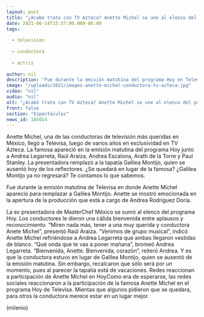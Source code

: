 ```yaml
---
layout: post
title: "¿Acabó trato con TV Azteca? Anette Michel se une al elenco del programa 'Hoy'; remplaza a Galilea Montijo"
date: 2021-06-14T15:57:00.000-06:00
tags:
  
  - television
  
  - conductora
  
  - actriz
  
author: nil
description: "Fue durante la emisión matutina del programa Hoy en Televisa en donde Anette Michel apareció para remplazar a Galilea Montijo. ¿Se une al elenco? ¿La remplazará para siempre? Te contamos lo que sabemos, "
image: "/uploads/2021/images-anette-michel-conductora-tv-azteca.jpg"
video: "nil"
audio: "nil"
alt: "¿Acabó trato con TV Azteca? Anette Michel se une al elenco del programa 'Hoy'; remplaza a Galilea Montijo"
front: false
section: "Espectáculos"
news_id: 185014
---
```


Anette Michel, una de las conductoras de televisión más queridas en México, llegó a Televisa, luego de varios años en exclusividad en TV Azteca. La famosa apareció en la emisión matutina del programa Hoy junto a Andrea Legarreta, Raúl Araiza, Andrea Escalona, Arath de la Torre y Paul Stanley. La presentadora remplazó a la tapatía Galilea Montijo, quien se ausentó hoy de los reflectores. ¿Se quedará en lugar de la famosa? ¿Galilea Montijo ya no regresará? Te contamos lo que sabemos. 

Fue durante la emisión matutina de Televisa en donde Anette Michel apareció para remplazar a Galilea Montijo. Anette se mostró emocionada en la apertura de la producción que está a cargo de Andrea Rodríguez Doria. 

La ex presentadora de MasterChef México se sumó al elenco del programa Hoy. Los conductores le dieron una cálida bienvenida entre aplausos y reconocimiento.  “Miren nada más, tener a una muy querida y conductora Anete Michel”, presentó Raúl Araiza. “Venimos de grupo musical”, indicó Anette Michel refiriéndose a Andrea Legarreta que ambas llegaron vestidas de blanco. “Qué onda que te vas a poner mañana”, bromeó Andrea Legarreta.
“Bienvenida, Anette. Bienvenida, corazón”, reiteró Andrea. 
Y es que la conductora estuvo en lugar de Galilea Montijo, quien se ausentó de la emisión matutina. Sin embargo, recalcaron que sólo será por un momento, pues al parecer la tapatía está de vacaciones. 
Redes reaccionan a participación de Anette Michel en Hoy ​Como era de esperarse, las redes sociales reaccionaron a la participación de la famosa Anette Michel en el programa Hoy de Televisa. Mientas que algunos pidieron que se quedara, para otros la conductora merece estar en un lugar mejor.  


(milenio)